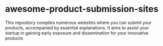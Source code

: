 # awesome-product-submission-sites
This repository compiles numerous websites where you can submit your products, accompanied by essential explanations. It aims to assist your startup in gaining early exposure and dissemination for your innovative products
